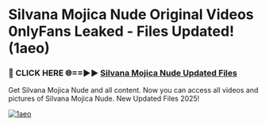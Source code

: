 # Silvana Mojica Nude Original Videos 0nlyFans Leaked - Files Updated! (1aeo)

<h3>🔴 CLICK HERE 🌐==►► <a href="https://tinyurl.com/5h6xmrr3" rel="nofollow">Silvana Mojica Nude Updated Files</a></h3>

Get Silvana Mojica Nude and all content. Now you can access all videos and pictures of Silvana Mojica Nude. New Updated Files 2025!

[![1aeo](https://i.imgur.com/KVD873Z.gif)](https://tinyurl.com/5h6xmrr3)
